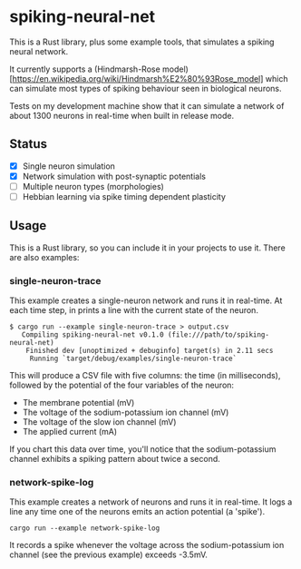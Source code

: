 # spiking-neural-net

This is a Rust library, plus some example tools, that simulates a spiking neural network. 

It currently supports a (Hindmarsh-Rose model)[https://en.wikipedia.org/wiki/Hindmarsh%E2%80%93Rose_model] which can simulate most types of spiking behaviour seen in biological neurons.

Tests on my development machine show that it can simulate a network of about 1300 neurons in real-time when built in release mode.

## Status

- [x] Single neuron simulation
- [x] Network simulation with post-synaptic potentials
- [ ] Multiple neuron types (morphologies)
- [ ] Hebbian learning via spike timing dependent plasticity

## Usage

This is a Rust library, so you can include it in your projects to use it. There are also examples:

### single-neuron-trace

This example creates a single-neuron network and runs it in real-time. At each time step, in prints a line with the current state of the neuron.

```
$ cargo run --example single-neuron-trace > output.csv
   Compiling spiking-neural-net v0.1.0 (file:///path/to/spiking-neural-net)
    Finished dev [unoptimized + debuginfo] target(s) in 2.11 secs
     Running `target/debug/examples/single-neuron-trace`
```

This will produce a CSV file with five columns: the time (in milliseconds), followed by the potential of the four variables of the neuron:

* The membrane potential (mV)
* The voltage of the sodium-potassium ion channel (mV)
* The voltage of the slow ion channel (mV)
* The applied current (mA)

If you chart this data over time, you'll notice that the sodium-potassium channel exhibits a spiking pattern about twice a second.

### network-spike-log

This example creates a network of neurons and runs it in real-time. It logs a line any time one of the neurons emits an action potential (a 'spike').

```
cargo run --example network-spike-log
```

It records a spike whenever the voltage across the sodium-potassium ion channel (see the previous example) exceeds -3.5mV.
